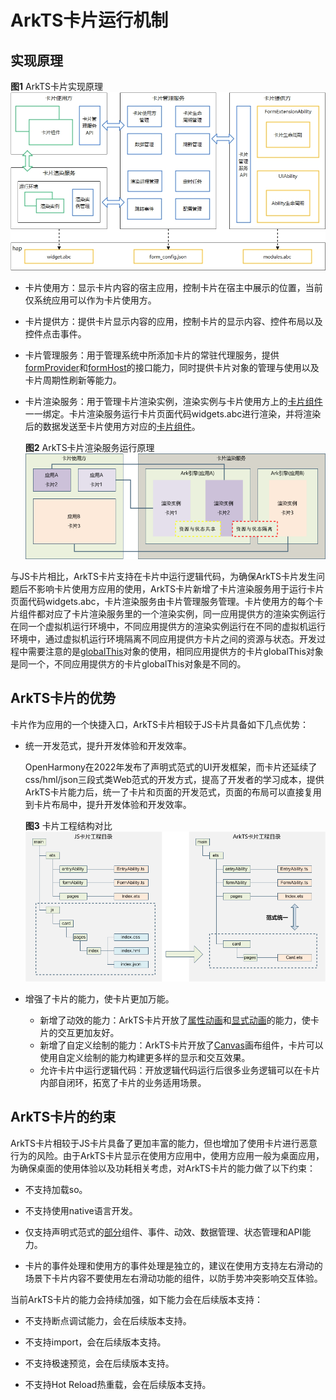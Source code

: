 # ArkTS卡片运行机制


## 实现原理

**图1** ArkTS卡片实现原理  
![WidgetPrinciple](figures/WidgetPrinciple.png)

- 卡片使用方：显示卡片内容的宿主应用，控制卡片在宿主中展示的位置，当前仅系统应用可以作为卡片使用方。

- 卡片提供方：提供卡片显示内容的应用，控制卡片的显示内容、控件布局以及控件点击事件。

- 卡片管理服务：用于管理系统中所添加卡片的常驻代理服务，提供[formProvider](../reference/apis/js-apis-app-form-formProvider.md)和[formHost](../reference/apis/js-apis-app-form-formHost.md)的接口能力，同时提供卡片对象的管理与使用以及卡片周期性刷新等能力。

- 卡片渲染服务：用于管理卡片渲染实例，渲染实例与卡片使用方上的[卡片组件](../reference/arkui-ts/ts-basic-components-formcomponent.md)一一绑定。卡片渲染服务运行卡片页面代码widgets.abc进行渲染，并将渲染后的数据发送至卡片使用方对应的[卡片组件](../reference/arkui-ts/ts-basic-components-formcomponent.md)。

  **图2** ArkTS卡片渲染服务运行原理  
![WidgetRender](figures/WidgetRender.png)

与JS卡片相比，ArkTS卡片支持在卡片中运行逻辑代码，为确保ArkTS卡片发生问题后不影响卡片使用方应用的使用，ArkTS卡片新增了卡片渲染服务用于运行卡片页面代码widgets.abc，卡片渲染服务由卡片管理服务管理。卡片使用方的每个卡片组件都对应了卡片渲染服务里的一个渲染实例，同一应用提供方的渲染实例运行在同一个虚拟机运行环境中，不同应用提供方的渲染实例运行在不同的虚拟机运行环境中，通过虚拟机运行环境隔离不同应用提供方卡片之间的资源与状态。开发过程中需要注意的是[globalThis](uiability-data-sync-with-ui.md#使用globalthis进行数据同步)对象的使用，相同应用提供方的卡片globalThis对象是同一个，不同应用提供方的卡片globalThis对象是不同的。


## ArkTS卡片的优势

卡片作为应用的一个快捷入口，ArkTS卡片相较于JS卡片具备如下几点优势：

- 统一开发范式，提升开发体验和开发效率。
  
  OpenHarmony在2022年发布了声明式范式的UI开发框架，而卡片还延续了css/hml/json三段式类Web范式的开发方式，提高了开发者的学习成本，提供ArkTS卡片能力后，统一了卡片和页面的开发范式，页面的布局可以直接复用到卡片布局中，提升开发体验和开发效率。
  
  **图3** 卡片工程结构对比  
  ![WidgetProject](figures/WidgetProject.png)
  
- 增强了卡片的能力，使卡片更加万能。
  - 新增了动效的能力：ArkTS卡片开放了[属性动画](../reference/arkui-ts/ts-animatorproperty.md)和[显式动画](../reference/arkui-ts/ts-explicit-animation.md)的能力，使卡片的交互更加友好。
  - 新增了自定义绘制的能力：ArkTS卡片开放了[Canvas](../reference/arkui-ts/ts-components-canvas-canvas.md)画布组件，卡片可以使用自定义绘制的能力构建更多样的显示和交互效果。
  - 允许卡片中运行逻辑代码：开放逻辑代码运行后很多业务逻辑可以在卡片内部自闭环，拓宽了卡片的业务适用场景。


## ArkTS卡片的约束

ArkTS卡片相较于JS卡片具备了更加丰富的能力，但也增加了使用卡片进行恶意行为的风险。由于ArkTS卡片显示在使用方应用中，使用方应用一般为桌面应用，为确保桌面的使用体验以及功耗相关考虑，对ArkTS卡片的能力做了以下约束：

- 不支持加载so。

- 不支持使用native语言开发。

- 仅支持声明式范式的[部分](arkts-ui-widget-page-overview.md)组件、事件、动效、数据管理、状态管理和API能力。

- 卡片的事件处理和使用方的事件处理是独立的，建议在使用方支持左右滑动的场景下卡片内容不要使用左右滑动功能的组件，以防手势冲突影响交互体验。

当前ArkTS卡片的能力会持续加强，如下能力会在后续版本支持：

- 不支持断点调试能力，会在后续版本支持。

- 不支持import，会在后续版本支持。

- 不支持极速预览，会在后续版本支持。

- 不支持Hot Reload热重载，会在后续版本支持。
